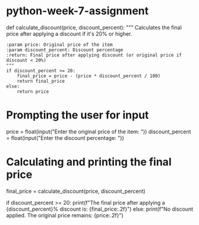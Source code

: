 # python-week-7-assignment
def calculate_discount(price, discount_percent):
    """
    Calculates the final price after applying a discount if it's 20% or higher.
    
    :param price: Original price of the item
    :param discount_percent: Discount percentage
    :return: Final price after applying discount (or original price if discount < 20%)
    """
    if discount_percent >= 20:
        final_price = price - (price * discount_percent / 100)
        return final_price
    else:
        return price

# Prompting the user for input
price = float(input("Enter the original price of the item: "))
discount_percent = float(input("Enter the discount percentage: "))

# Calculating and printing the final price
final_price = calculate_discount(price, discount_percent)

if discount_percent >= 20:
    print(f"The final price after applying a {discount_percent}% discount is: {final_price:.2f}")
else:
    print(f"No discount applied. The original price remains: {price:.2f}")
